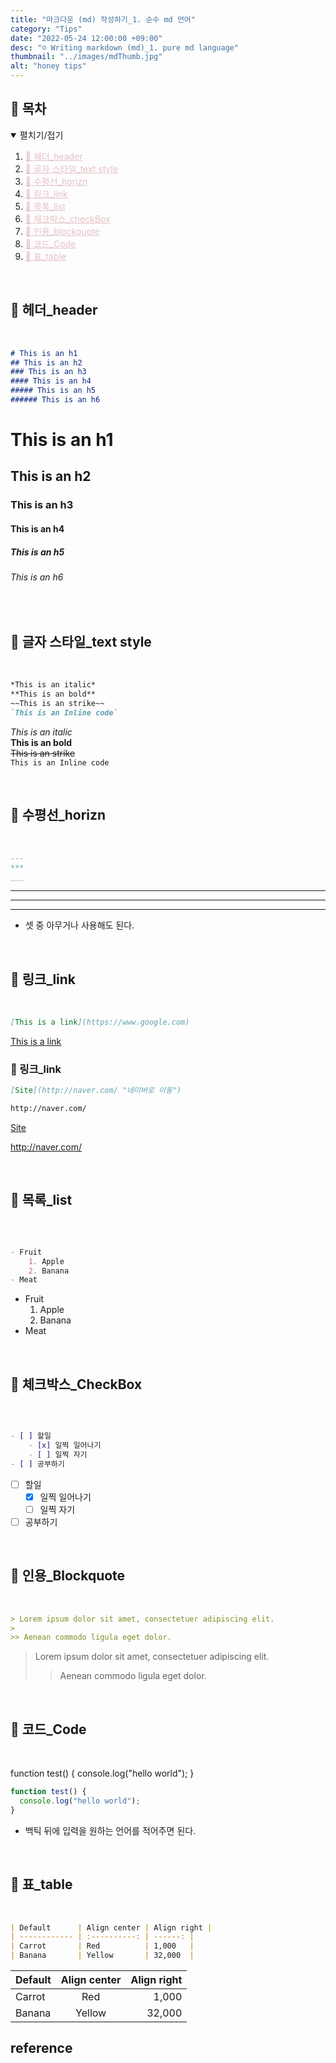 ```yaml
---
title: "마크다운 (md) 작성하기_1. 순수 md 언어"
category: "Tips"
date: "2022-05-24 12:00:00 +09:00"
desc: "☺ Writing markdown (md)_1. pure md language"
thumbnail: "../images/mdThumb.jpg"
alt: "honey tips"
---
```




<h2 id="table-of-contents">🔎 목차</h2>
<details open="open">
  <summary> 펼치기/접기</summary>
  <ol>
    <li><a href="#01" style="color:#E5C1C5">👀 헤더_header</a></li>
    <li><a href="#02" style="color:#E5C1C5">👀 글자 스타일_text style</a></li>
    <li><a href="#03" style="color:#E5C1C5">👀 수평선_horizn</a></li>
    <li><a href="#04" style="color:#E5C1C5">👀 링크_link</a></li>
    <li><a href="#05" style="color:#E5C1C5">👀 목록_list</a></li>
    <li><a href="#06" style="color:#E5C1C5">👀 체크박스_checkBox</a></li>
    <li><a href="#07" style="color:#E5C1C5">👀 인용_blockquote</a></li>
    <li><a href="#08" style="color:#E5C1C5">👀 코드_Code</a></li>
    <li><a href="#09" style="color:#E5C1C5">👀 표_table</a></li>
  </ol>
</details>

<br>
<h2 id="01">👀 헤더_header</h2>
<br>

```md
# This is an h1
## This is an h2
### This is an h3
#### This is an h4
##### This is an h5
###### This is an h6
```

# This is an h1
## This is an h2
### This is an h3
#### This is an h4
##### This is an h5
###### This is an h6

<br>
<h2 id="02">👀 글자 스타일_text style</h2>
<br>

```md
*This is an italic*
**This is an bold**
~~This is an strike~~
`This is an Inline code`
```

*This is an italic*  
**This is an bold**  
~~This is an strike~~  
`This is an Inline code`  

<br>
<h2 id="03">👀 수평선_horizn</h2>
<br>

```md
---
***
___
```

---
***
___

* 셋 중 아무거나 사용해도 된다.

<br>
<h2 id="04">👀 링크_link</h2>
<br>

```md
[This is a link](https://www.google.com)
```

[This is a link](https://www.google.com)
### 👀 링크_link

```md
[Site](http://naver.com/ "네이버로 이동")

http://naver.com/
```

[Site](http://naver.com/ "네이버로 이동")

http://naver.com/


<br>
<h2 id="05">👀 목록_list</h2>
<br>

```md

- Fruit
    1. Apple
    2. Banana
- Meat

```

- Fruit
    1. Apple
    2. Banana
- Meat

<br>
<h2 id="06">👀 체크박스_CheckBox</h2>
<br>

```md

- [ ] 할일
    - [x] 일찍 일어나기
    - [ ] 일찍 자기
- [ ] 공부하기

```

- [ ] 할일
    - [x] 일찍 일어나기
    - [ ] 일찍 자기
- [ ] 공부하기
    
<br>
<h2 id="06">👀 인용_Blockquote</h2>
<br>

```md
> Lorem ipsum dolor sit amet, consectetuer adipiscing elit.
>
>> Aenean commodo ligula eget dolor.
```

> Lorem ipsum dolor sit amet, consectetuer adipiscing elit.
>
>> Aenean commodo ligula eget dolor.

<br>
<h2 id="07">👀 코드_Code</h2>
<br> 

function test() {
  console.log("hello world");
}


```javascript
function test() {
  console.log("hello world");
}
```

- 백틱 뒤에 입력을 원하는 언어를 적어주면 된다.

<br>
<h2 id="09">👀 표_table</h2>
<br>


```md
| Default      | Align center | Align right |
| ------------ | :----------: | ------: |
| Carrot       | Red          | 1,000   |
| Banana       | Yellow       | 32,000  |
```

| Default      | Align center | Align right |
| ------------ | :----------: | ------: |
| Carrot       | Red          | 1,000   |
| Banana       | Yellow       | 32,000  |



## reference
